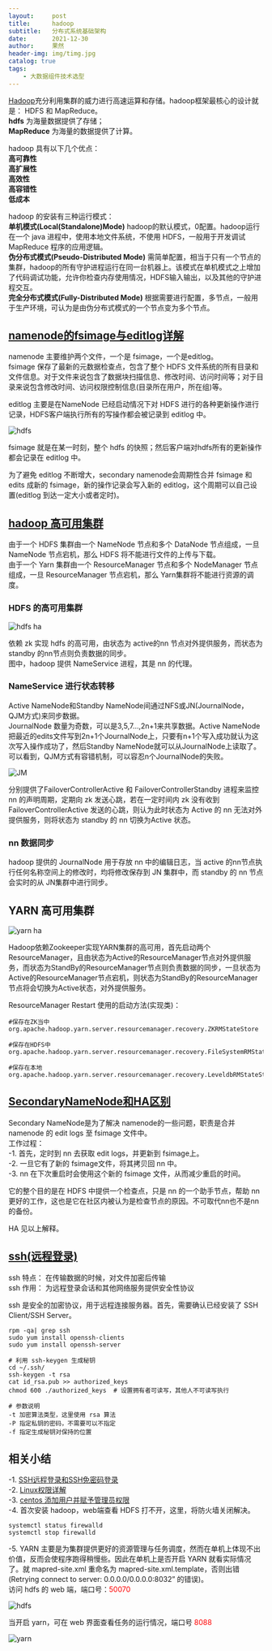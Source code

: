 ```yaml
---
layout:     post
title:      hadoop
subtitle:   分布式系统基础架构
date:       2021-12-30
author:     果然
header-img: img/timg.jpg
catalog: true
tags:
    - 大数据组件技术选型
---
```


[Hadoop](https://baike.baidu.com/item/Hadoop/3526507?fr=aladdin)充分利用集群的威力进行高速运算和存储。hadoop框架最核心的设计就是： HDFS 和 MapReduce。  
**hdfs** 为海量数据提供了存储；  
**MapReduce** 为海量的数据提供了计算。  

hadoop 具有以下几个优点：  
**高可靠性**   
**高扩展性**    
**高效性**  
**高容错性**  
**低成本**  

hadoop  的安装有三种运行模式：  
**单机模式(Local(Standalone)Mode)** hadoop的默认模式，0配置。hadoop运行在一个 java 进程中，使用本地文件系统，不使用 HDFS，一般用于开发调试 MapReduce 程序的应用逻辑。  
**伪分布式模式(Pseudo-Distributed Mode)** 需简单配置，相当于只有一个节点的集群，hadoop的所有守护进程运行在同一台机器上。该模式在单机模式之上增加了代码调试功能，允许你检查内存使用情况，HDFS输入输出，以及其他的守护进程交互。  
**完全分布式模式(Fully-Distributed Mode)** 根据需要进行配置，多节点，一般用于生产环境，可认为是由伪分布式模式的一个节点变为多个节点。  

## [namenode的fsimage与editlog详解](https://blog.csdn.net/chenKFKevin/article/details/61196409)  
namenode 主要维护两个文件，一个是 fsimage，一个是editlog。  
fsimage 保存了最新的元数据检查点，包含了整个 HDFS 文件系统的所有目录和文件信息。对于文件来说包含了数据块扫描信息、修改时间、访问时间等；对于目录来说包含修改时间、访问权限控制信息(目录所在用户，所在组)等。  

editlog 主要是在NameNode 已经启动情况下对 HDFS 进行的各种更新操作进行记录，HDFS客户端执行所有的写操作都会被记录到 editlog 中。  

![hdfs](img/hdfs.jpg)

fsimage 就是在某一时刻，整个 hdfs 的快照；然后客户端对hdfs所有的更新操作都会记录在 editlog 中。  

为了避免 editlog 不断增大，secondary namenode会周期性合并 fsimage 和 edits 成新的 fsimage，新的操作记录会写入新的 editlog，这个周期可以自己设置(editlog 到达一定大小或者定时)。  

## [hadoop 高可用集群](https://www.cnblogs.com/funyoung/p/9947105.html)
由于一个 HDFS 集群由一个 NameNode 节点和多个 DataNode 节点组成，一旦 NameNode 节点宕机，那么 HDFS 将不能进行文件的上传与下载。  
由于一个 Yarn 集群由一个 ResourceManager 节点和多个 NodeManager 节点组成，一旦 ResourceManager 节点宕机，那么 Yarn集群将不能进行资源的调度。  
### HDFS 的高可用集群

![hdfs ha](img/HA-HDFS.png)

依赖 zk 实现 hdfs 的高可用，由状态为 active的nn 节点对外提供服务，而状态为 standby 的nn节点则负责数据的同步。  
图中，hadoop 提供 NameService 进程，其是 nn 的代理。

### NameService 进行状态转移

Active NameNode和Standby NameNode间通过NFS或JN(JournalNode，QJM方式)来同步数据。  
JournalNode 数量为奇数，可以是3,5,7…,2n+1来共享数据。Active NameNode把最近的edits文件写到2n+1个JournalNode上，只要有n+1个写入成功就认为这次写入操作成功了，然后Standby NameNode就可以从JournalNode上读取了。可以看到，QJM方式有容错机制，可以容忍n个JournalNode的失败。

![JM](img/JM.png)

分别提供了FailoverControllerActive 和 FailoverControllerStandby 进程来监控 nn 的声明周期，定期向 zk 发送心跳，若在一定时间内 zk 没有收到 FailoverControllerActive 发送的心跳，则认为此时状态为 Active 的 nn 无法对外提供服务，则将状态为 standby 的 nn 切换为Active 状态。  

### nn 数据同步

hadoop 提供的 JournalNode 用于存放 nn 中的编辑日志，当 active 的nn节点执行任何名称空间上的修改时，均将修改保存到 JN 集群中，而 standby 的 nn 节点会实时的从 JN集群中进行同步。 

## YARN 高可用集群  

![yarn ha](img/HA-YARN.png)

Hadoop依赖Zookeeper实现YARN集群的高可用，首先启动两个ResourceManager，且由状态为Active的ResourceManager节点对外提供服务，而状态为StandBy的ResourceManager节点则负责数据的同步，一旦状态为Active的ResourceManager节点宕机，则状态为StandBy的ResourceManager节点将会切换为Active状态，对外提供服务。

ResourceManager Restart 使用的启动方法(实现类)：  
```
#保存在ZK当中
org.apache.hadoop.yarn.server.resourcemanager.recovery.ZKRMStateStore
​
#保存在HDFS中
org.apache.hadoop.yarn.server.resourcemanager.recovery.FileSystemRMStateStore
​
#保存在本地
org.apache.hadoop.yarn.server.resourcemanager.recovery.LeveldbRMStateStore
```  

## [SecondaryNameNode和HA区别](https://blog.csdn.net/weixin_44641024/article/details/103341585)
Secondary NameNode是为了解决 namenode的一些问题，职责是合并namenode 的 edit logs 至 fsimage 文件中。  
工作过程：  
-1. 首先，定时到 nn 去获取 edit logs，并更新到 fsimage上。  
-2. 一旦它有了新的 fsimage文件，将其拷贝回 nn 中。  
-3. nn 在下次重启时会使用这个新的 fsimage 文件，从而减少重启的时间。

它的整个目的是在 HDFS 中提供一个检查点，只是 nn 的一个助手节点，帮助 nn 更好的工作，这也是它在社区内被认为是检查节点的原因。不可取代nn也不是nn的备份。

HA 见以上解释。  

## [ssh(远程登录)](https://www.cnblogs.com/wangguangtao/p/10227031.html)    
ssh 特点： 在传输数据的时候，对文件加密后传输  
ssh 作用： 为远程登录会话和其他网络服务提供安全性协议  

ssh 是安全的加密协议，用于远程连接服务器。首先，需要确认已经安装了 SSH Client/SSH Server。  
```
rpm -qa| grep ssh
sudo yum install openssh-clients
sudo yum install openssh-server

# 利用 ssh-keygen 生成秘钥  
cd ~/.ssh/
ssh-keygen -t rsa
cat id_rsa.pub >> authorized_keys
chmod 600 ./authorized_keys  # 设置拥有者可读写，其他人不可读写执行

# 参数说明
-t 加密算法类型，这里使用 rsa 算法
-P 指定私钥的密码，不需要可以不指定
-f 指定生成秘钥对保持的位置    
```  


## 相关小结  
-1. [SSH远程登录和SSH免密码登录](https://blog.csdn.net/m0_37822234/article/details/82494556)  
-2. [Linux权限详解](https://blog.csdn.net/u013197629/article/details/73608613)  
-3. [centos 添加用户并赋予管理员权限](https://www.cnblogs.com/dawnlz/p/12603316.html)  
-4. 首次安装 hadoop，web端查看 HDFS 打不开，这里，将防火墙关闭解决。  
```
systemctl status firewalld
systemctl stop firewalld
```  
-5. YARN 主要是为集群提供更好的资源管理与任务调度，然而在单机上体现不出价值，反而会使程序跑得稍慢些。因此在单机上是否开启 YARN 就看实际情况了。就 mapred-site.xml 重命名为 mapred-site.xml.template，否则出错(Retrying connect to server: 0.0.0.0/0.0.0.0:8032” 的错误)。  
访问 hdfs  的 web 端，端口号：<font color=red>50070</font>  

![hdfs](img/hdfsweb.png)  

当开启 yarn，可在 web 界面查看任务的运行情况，端口号 <font color=red>8088</font>  

![yarn](img/yarn.png)
